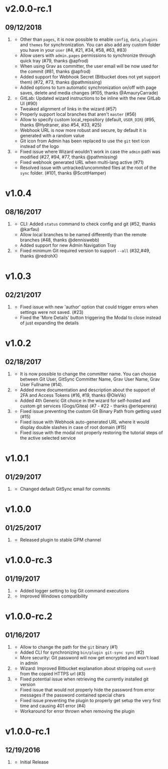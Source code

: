 # v2.0.0-rc.1
## 09/12/2018

1. [](#new)
    * Other than `pages`, it is now possible to enable `config`, `data`, `plugins` and `themes` for synchronization. You can also add any custom folder you have in your `user` (#4, #21, #34, #58, #63, #83)
    * Allow users with `admin.pages` permissions to synchronize through quick tray (#79, thanks @apfrod)
    * When using Grav as committer, the user email will be now used for the commit (#81, thanks @apfrod)
    * Added support for Webhook Secret (Bitbucket does not yet support them) (#72, #73, thanks @pathmissing)
    * Added options to turn automatic synchronization on/off with page saves, delete and media changes (#105, thanks @AmauryCarrade)
1. [](#improved)
    * GitLab: Updated wizard instructions to be inline with the new GitLab UI (#90)
    * Tweaked alignment of links in the wizard (#57)
    * Properly support local branches that aren't `master` (#56)
    * Allow to specify custom local_repository (default, `USER_DIR`) (#95, thanks @Hydraner, also #54, #33, #25)
    * Webhook URL is now more robust and secure, by default it is generated with a random value
    * Git icon from Admin has been replaced to use the `git` text icon instead of the logo
1. [](#bugfix)
    * Fixed issue where Wizard wouldn't work in case the `admin` path was modified (#27, #94, #77, thanks @pathmissing)
    * Fixed webhook generated URL when multi-lang active (#71)
    * Resolved issue with untracked/uncommited files at the root of the `sync` folder. (#101, thanks @ScottHamper)
    
# v1.0.4
## 08/16/2017

1. [](#new)
    * CLI: Added `status` command to check config and git (#52, thanks @karfau)
    * Allow local branches to be named differently than the remote branches (#48, thanks @denniswebb)
    * Added support for new Admin Navigation Tray
1. [](#bugfix)
    * Fixed minimum Git required version to support `--all` (#32,#49, thanks @redrohX)

# v1.0.3
## 02/21/2017

1. [](#bugfix)
    * Fixed issue with new 'author' option that could trigger errors when settings were not saved. (#23)
    * Fixed the 'More Details' button triggering the Modal to close instead of just expanding the details
    
# v1.0.2
## 02/18/2017

1. [](#new)
    * It is now possible to change the committer name. You can choose between Git User, GitSync Committer Name, Grav User Name, Grav User Fullname (#14).
2. [](#improved)
    * Added more documentation and description about the support of 2FA and Access Tokens (#16, #19, thanks @OleVik)
    * Added 4th Generic Git choice in the wizard for self-hosted and custom git services (Gogs/Gitea) (#7 - #22 - thanks @erlepereira)
1. [](#bugfix)
    * Fixed issue preventing the custom Git Binary Path from getting used (#15)
    * Fixed issue with Webhook auto-generated URL where it would display double slashes in case of root domain (#15)
    * Fixed issue with the modal not properly restoring the tutorial steps of the active selected service
    
# v1.0.1
## 01/29/2017

1. [](#bugfix)
    * Changed default GitSync email for commits
    
# v1.0.0
## 01/25/2017

1. [](#new)
    * Released plugin to stable GPM channel

# v1.0.0-rc.3
## 01/19/2017

1. [](#new)
    * Added logger setting to log Git command executions
1. [](#improved)
    * Improved Windows compatibility

# v1.0.0-rc.2
## 01/16/2017

1. [](#new)
    * Allow to change the path for the `git` binary (#1)
    * Added CLI for synchronizing `bin/plugin git-sync sync` (#2)
    * More security: Git password will now get encrypted and won't load in admin
1. [](#improved)
    * Wizard: Improved Bitbucket explanation about stripping out `user@` from the copied HTTPS url (#3)
1. [](#bugfix)
    * Fixed potential issue when retrieving the currently installed git version
    * Fixed issue that would not properly hide the password from error messages if the password contained special chars
    * Fixed issue preventing the plugin to properly get setup the very first time and causing 401 error (#4)
    * Workaround for error thrown when removing the plugin

# v1.0.0-rc.1
##  12/19/2016

1. [](#new)
    * Initial Release
